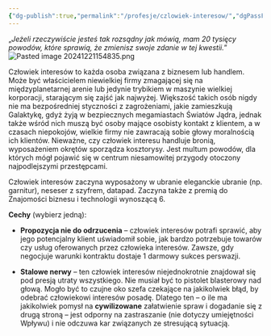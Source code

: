 ```yaml
---
{"dg-publish":true,"permalink":"/profesje/czlowiek-interesow/","dgPassFrontmatter":true}
---
```


„*Jeżeli rzeczywiście jesteś tak rozsądny jak mówią, mam 20 tysięcy powodów, które sprawią, że zmienisz swoje zdanie w tej kwestii.*”
![Pasted image 20241221154835.png](/img/user/Obrazy/Pasted%20image%2020241221154835.png)

Człowiek interesów to każda osoba związana z biznesem lub handlem. Może być właścicielem niewielkiej firmy zmagającej się na międzyplanetarnej arenie lub jedynie trybikiem w maszynie wielkiej korporacji, starającym się zajść jak najwyżej. Większość takich osób nigdy nie ma bezpośredniej styczności z zagrożeniami, jakie zamieszkują Galaktykę, gdyż żyją w bezpiecznych megamiastach Światów Jądra, jednak także wśród nich muszą być osoby mające osobisty kontakt z klientem, a w czasach niepokojów, wielkie firmy nie zawracają sobie głowy moralnością ich klientów. Nieważne, czy człowiek interesu handluje bronią, wyposażeniem okrętów sporządza kosztorysy. Jest multum powodów, dla których mógł pojawić się w centrum niesamowitej przygody otoczony najpodlejszymi przestępcami.

Człowiek interesów zaczyna wyposażony w ubranie eleganckie ubranie (np. garnitur), neseser z szyfrem, datapad. Zaczyna także z premią do Znajomości biznesu i technologii wynoszącą 6.

**Cechy** (wybierz jedną):

- **Propozycja nie do odrzucenia** – człowiek interesów potrafi sprawić, aby jego potencjalny klient uświadomił sobie, jak bardzo potrzebuje towarów czy usług oferowanych przez człowieka interesów. Zawsze, gdy negocjuje warunki kontraktu dostaje 1 darmowy sukces perswazji.

- **Stalowe nerwy** – ten człowiek interesów niejednokrotnie znajdował się pod presją utraty wszystkiego. Nie musiał być to pistolet blasterowy nad głową. Mogło być to czujne oko szefa czekające na jakikolwiek błąd, by odebrać człowiekowi interesów posadę. Dlatego ten – o ile ma jakikolwiek pomysł na **cywilizowane** załatwienie spraw i dogadanie się z drugą stroną – jest odporny na zastraszanie (nie dotyczy umiejętności Wpływu) i nie odczuwa kar związanych ze stresującą sytuacją.